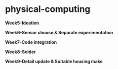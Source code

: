 # physical-computing

**Week5-Ideation**

**Week6-Sensor choose & Separate experimentation**

**Week7-Code integration**

**Week8-Solder**

**Week9-Detail update & Suitable housing make**
